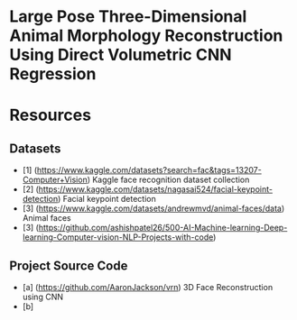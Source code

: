 # Large Pose Three-Dimensional Animal Morphology Reconstruction Using Direct Volumetric CNN Regression



# Resources
## Datasets
* [1] (https://www.kaggle.com/datasets?search=fac&tags=13207-Computer+Vision) Kaggle face recognition dataset collection
* [2] (https://www.kaggle.com/datasets/nagasai524/facial-keypoint-detection) Facial keypoint detection
* [3] (https://www.kaggle.com/datasets/andrewmvd/animal-faces/data) Animal faces
* [3] (https://github.com/ashishpatel26/500-AI-Machine-learning-Deep-learning-Computer-vision-NLP-Projects-with-code)
## Project Source Code
* [a] (https://github.com/AaronJackson/vrn) 3D Face Reconstruction using CNN
* [b] 
